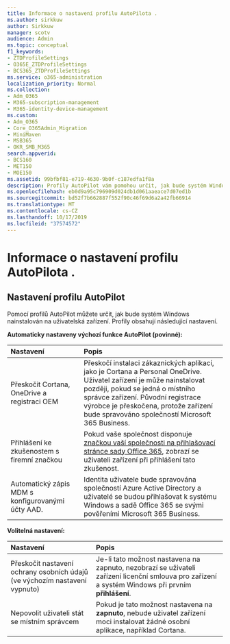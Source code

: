 ```yaml
---
title: Informace o nastavení profilu AutoPilota .
ms.author: sirkkuw
author: Sirkkuw
manager: scotv
audience: Admin
ms.topic: conceptual
f1_keywords:
- ZTDProfileSettings
- O365E_ZTDProfileSettings
- BCS365_ZTDProfileSettings
ms.service: o365-administration
localization_priority: Normal
ms.collection:
- Adm_O365
- M365-subscription-management
- M365-identity-device-management
ms.custom:
- Adm_O365
- Core_O365Admin_Migration
- MiniMaven
- MSB365
- OKR_SMB_M365
search.appverid:
- BCS160
- MET150
- MOE150
ms.assetid: 99bfbf81-e719-4630-9b0f-c187edfa1f8a
description: Profily AutoPilot vám pomohou určit, jak bude systém Windows nainstalován na uživatelských zařízeních. Profily obsahují výchozí a volitelná nastavení, jako je vynechání instalace Cortana.
ms.openlocfilehash: eb0d9a95c796909d024db1d061aaeace7d07ed1b
ms.sourcegitcommit: bd52f7b662887f552f90c46f69d6a2a42fb66914
ms.translationtype: MT
ms.contentlocale: cs-CZ
ms.lasthandoff: 10/17/2019
ms.locfileid: "37574572"
---
```

# <a name="about-autopilot-profile-settings"></a>Informace o nastavení profilu AutoPilota .

## <a name="autopilot-profile-settings"></a>Nastavení profilu AutoPilot

Pomocí profilů AutoPilot můžete určit, jak bude systém Windows nainstalován na uživatelská zařízení. Profily obsahují následující nastavení.
  
 **Automaticky nastaveny výchozí funkce AutoPilot (povinné):**
  
|**Nastavení**|**Popis**|
|:-----|:-----|
|Přeskočit Cortana, OneDrive a registraci OEM  <br/> |Přeskočí instalaci zákaznických aplikací, jako je Cortana a Personal OneDrive. Uživatel zařízení je může nainstalovat později, pokud se jedná o místního správce zařízení. Původní registrace výrobce je přeskočena, protože zařízení bude spravováno společností Microsoft 365 Business.  <br/> |
|Přihlášení ke zkušenostem s firemní značkou  <br/> |Pokud vaše společnost disponuje [značkou vaší společnosti na přihlašovací stránce sady Office 365](https://support.office.com/article/a1229cdb-ce19-4da5-90c7-2b9b146aef0a), zobrazí se uživateli zařízení při přihlášení tato zkušenost.  <br/> |
|Automatický zápis MDM s konfigurovanými účty AAD.  <br/> |Identita uživatele bude spravována společností Azure Active Directory a uživatelé se budou přihlašovat k systému Windows a sadě Office 365 se svými pověřeními Microsoft 365 Business.  <br/> |
   
 **Volitelná nastavení:**
  
|**Nastavení**|**Popis**|
|:-----|:-----|
|Přeskočit nastavení ochrany osobních údajů (ve výchozím nastavení vypnuto)  <br/> |Je-li tato možnost nastavena na zapnuto, nezobrazí se uživateli zařízení licenční smlouva pro zařízení a systém Windows při prvním **přihlášení**.  <br/> |
|Nepovolit uživateli stát se místním správcem  <br/> |Pokud je tato možnost nastavena na **zapnuto**, nebude uživatel zařízení moci instalovat žádné osobní aplikace, například Cortana.  <br/> |
   
